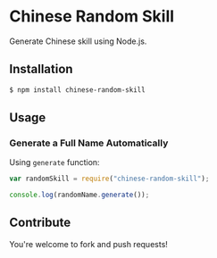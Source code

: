 # Chinese Random Skill

Generate Chinese skill using Node.js.

## Installation

```sh
$ npm install chinese-random-skill
```

## Usage

### Generate a Full Name Automatically

Using `generate` function:

```javascript
var randomSkill = require("chinese-random-skill");

console.log(randomName.generate());
```

## Contribute

You're welcome to fork and push requests!
